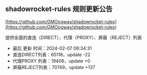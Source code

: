## shadowrocket-rules 规则更新公告

[https://github.com/GMOogway/shadowrocket-rules](https://github.com/GMOogway/shadowrocket-rules)

提供全面的直连（DIRECT）、代理（PROXY）、屏蔽（REJECT）列表
- 最后 更新 时间：2024-02-07 06:34:31
- 直连DIRECT列表：65118，update -22
- 代理PROXY 列表：19406，update +0
- 屏蔽REJECT列表：70749，update +137
